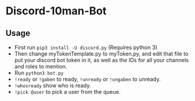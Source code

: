 # Discord-10man-Bot

## Usage
- First run `pip3 install -U discord.py` (Requires python 3)
- Then change myTokenTemplate.py to myToken.py, and edit that file to put your discord bot token in it, as well as the IDs for all your channels and roles to mention.
- Run `python3 bot.py`
- `!ready` or `!gaben` to ready, `!unready` or `!ungaben` to unready.
- `!whosready` show who is ready.
- `!pick @user` to pick a user from the queue.
